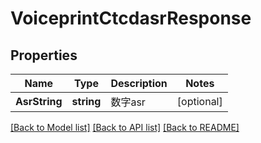 # VoiceprintCtcdasrResponse

## Properties
Name | Type | Description | Notes
------------ | ------------- | ------------- | -------------
**AsrString** | **string** | 数字asr | [optional] 

[[Back to Model list]](../README.md#documentation-for-models) [[Back to API list]](../README.md#documentation-for-api-endpoints) [[Back to README]](../README.md)


